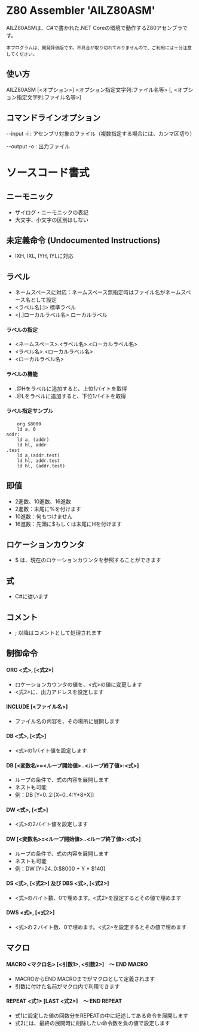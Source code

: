 # Z80 Assembler 'AILZ80ASM'
AILZ80ASMは、C#で書かれた.NET Coreの環境で動作するZ80アセンブラです。

`本プログラムは、開発評価版です。不具合が取り切れておりませんので、ご利用には十分注意してください。`

## 使い方
AILZ80ASM [<オプション>] <オプション指定文字列:ファイル名等> [, <オプション指定文字列:ファイル名等>]

## コマンドラインオプション
--input -i : アセンブリ対象のファイル（複数指定する場合には、カンマ区切り）

--output -o  : 出力ファイル

# ソースコード書式

## ニーモニック
- ザイログ・ニーモニックの表記
- 大文字、小文字の区別はしない

## 未定義命令 (Undocumented Instructions) 
- IXH, IXL, IYH, IYLに対応

## ラベル
- ネームスペースに対応：ネームスペース無指定時はファイル名がネームスペース名として設定
- <ラベル名[:]> 標準ラベル
- <[.]ローカルラベル名> ローカルラベル

#### ラベルの指定
- <ネームスペース>.<ラベル名>.<ローカルラベル名>
- <ラベル名>.<ローカルラベル名>
- <ローカルラベル名>

#### ラベルの機能
- .@Hをラベルに追加すると、上位1バイトを取得
- .@Lをラベルに追加すると、下位1バイトを取得

#### ラベル指定サンプル
```
	org $8000
	ld a, 0
addr:
	ld a, (addr)
	ld hl, addr
.test
	ld a,(addr.test)
	ld hl, addr.test
	ld hl, (addr.test)
```

## 即値
- 2進数、10進数、16進数
- 2進数：末尾に%を付けます
- 10進数：何もつけません
- 16進数：先頭に$もしくは末尾にHを付けます

## ロケーションカウンタ
- $ は、現在のロケーションカウンタを参照することができます

## 式
- C#に従います

## コメント
- ; 以降はコメントとして処理されます

## 制御命令
#### ORG <式>, [<式2>]
- ロケーションカウンタの値を、<式>の値に変更します
- <式2>に、出力アドレスを設定します
#### INCLUDE [<ファイル名>]
- ファイル名の内容を、その場所に展開します
#### DB <式>, [<式>]
- <式>の1バイト値を設定します
#### DB [<変数名>=<ループ開始値>..<ループ終了値>:<式>]
- ループの条件で、式の内容を展開します
- ネストも可能
- 例：DB [Y=0..2:[X=0..4:Y*8+X]]
#### DW <式>, [<式>]
- <式>の2バイト値を設定します
#### DW [<変数名>=<ループ開始値>..<ループ終了値>:<式>]
- ループの条件で、式の内容を展開します
- ネストも可能
- 例：DW [Y=24..0:$8000 + Y * $140]
#### DS <式>, [<式2>] 及び DBS <式>, [<式2>]
- <式>のバイト数、0で埋めます。<式2>を設定するとその値で埋めます
#### DWS <式>, [<式2>]
- <式>の２バイト数、0で埋めます。<式2>を設定するとその値で埋めます

## マクロ
#### MACRO <マクロ名> [<引数1>, <引数2>]　～ END MACRO
- MACROからEND MACROまでがマクロとして定義されます
- 引数に付けた名前がマクロ内で利用できます

#### REPEAT <式1> [LAST <式2>]　～ END REPEAT
- 式1に設定した値の回数分をREPEATの中に記述してある命令を展開します
- 式2には、最終の展開時に削除したい命令数を負の値で設定します

